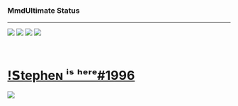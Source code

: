 ### MmdUltimate Status
<hr>

[](https://github.com/Hosein-Stephen)
[![](https://raw.githubusercontent.com/vn7n24fzkq/github-profile-summary-cards-example/master/profile-summary-card-output/dracula/1-repos-per-language.svg)](https://github.com/Hosein-Stephen) [![](https://raw.githubusercontent.com/vn7n24fzkq/github-profile-summary-cards-example/master/profile-summary-card-output/dracula/2-most-commit-language.svg)](https://github.com/Hosein-Stephen)
[![](https://raw.githubusercontent.com/vn7n24fzkq/github-profile-summary-cards-example/master/profile-summary-card-output/dracula/3-stats.svg)](https://github.com/Hosein-Stephen) [![](https://raw.githubusercontent.com/vn7n24fzkq/github-profile-summary-cards-example/master/profile-summary-card-output/dracula/4-productive-time.svg)](https://github.com/Hosein-Stephen)

&nbsp;&nbsp;&nbsp;&nbsp;
<h1><a href="https://discord.gg/VdFPUmnfst">!𝗦tepheɴ ⁱˢ ʰᵉʳᵉ#1996</a></h1>

<img src="https://cdn.discordapp.com/attachments/1068975715615256618/1069214440429457468/Screenshot_2023-01-29_144616.png" >
